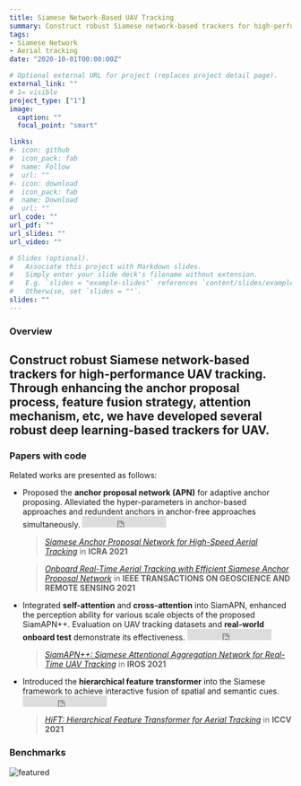 ```yaml
---
title: Siamese Network-Based UAV Tracking
summary: Construct robust Siamese network-based trackers for high-performance UAV tracking.
tags:
- Siamese Network
- Aerial tracking
date: "2020-10-01T00:00:00Z"

# Optional external URL for project (replaces project detail page).
external_link: ""
# 1= visible
project_type: ["1"]
image:
  caption: ""
  focal_point: "smart"

links:
#- icon: github
#  icon_pack: fab
#  name: Follow
#  url: ""
#- icon: download
#  icon_pack: fab
#  name: Download
#  url: ""
url_code: ""
url_pdf: ""
url_slides: ""
url_video: ""

# Slides (optional).
#   Associate this project with Markdown slides.
#   Simply enter your slide deck's filename without extension.
#   E.g. `slides = "example-slides"` references `content/slides/example-slides.md`.
#   Otherwise, set `slides = ""`.
slides: ""
---
```


### Overview

Construct robust Siamese network-based trackers for high-performance UAV tracking. Through enhancing the anchor proposal process, feature fusion strategy, attention mechanism, etc, we have developed several robust deep learning-based trackers for UAV.
---

### Papers with code

Related works are presented as follows:
- Proposed the **anchor proposal network (APN)** for adaptive anchor proposing. Alleviated the hyper-parameters in anchor-based approaches and redundent anchors in anchor-free approaches simultaneously. <iframe src="https://ghbtns.com/github-btn.html?user=vision4robotics&repo=SiamAPN&type=star&count=true&size=medium" frameborder="0" scrolling="0" width="150" height="20" title="GitHub"></iframe>

   > [*Siamese Anchor Proposal Network for High-Speed Aerial Tracking*](../../publication/2021_icra_siamapn/) in **ICRA 2021**
   
   > [*Onboard Real-Time Aerial Tracking with Efficient Siamese Anchor Proposal Network*](../../publication/2021_tgrs_siamapn_ext/) in **IEEE TRANSACTIONS ON GEOSCIENCE AND REMOTE SENSING 2021**

- Integrated **self-attention** and **cross-attention** into SiamAPN, enhanced the perception ability for various scale objects of the proposed SiamAPN++. Evaluation on UAV tracking datasets and **real-world onboard test** demonstrate its effectiveness. <iframe src="https://ghbtns.com/github-btn.html?user=vision4robotics&repo=SiamAPN&type=star&count=true&size=medium" frameborder="0" scrolling="0" width="150" height="20" title="GitHub"></iframe>

   > [*SiamAPN++: Siamese Attentional Aggregation Network for Real-Time UAV Tracking*](../../publication/2021_iros_siamapn++/) in **IROS 2021**

- Introduced the **hierarchical feature transformer** into the Siamese framework to achieve interactive fusion of spatial and semantic cues. <iframe src="https://ghbtns.com/github-btn.html?user=vision4robotics&repo=HiFT&type=star&count=true&size=medium" frameborder="0" scrolling="0" width="150" height="20" title="GitHub"></iframe>

   > [*HiFT: Hierarchical Feature Transformer for Aerial Tracking*](../../publication/2021_iccv_hift/) in **ICCV 2021**

### Benchmarks

![featured](https://github.com/vision4robotics/SiamSA/blob/main/img/dataset.png "[UAMT100](https://github.com/vision4robotics/SiamSA)---a benchmark built for UAM tracking method evaluation which contains 100 image sequences recorded on a flying UAM platform.")

